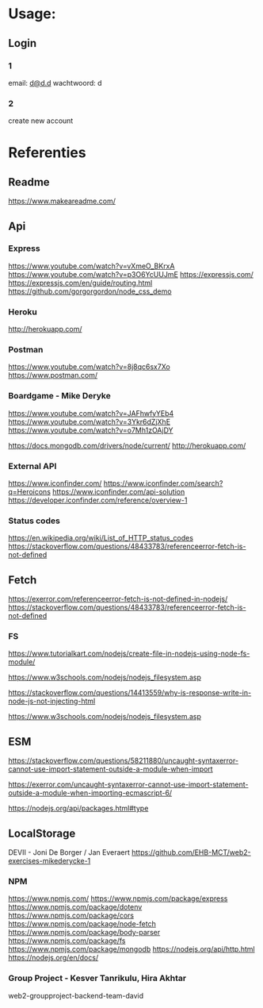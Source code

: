 # Usage:
## Login
### 1
email: d@d.d
wachtwoord: d
### 2
create new account


# Referenties
## Readme 
https://www.makeareadme.com/

## Api
### Express
https://www.youtube.com/watch?v=vXmeO_BKrxA
https://www.youtube.com/watch?v=p3O6YcUUJmE
https://expressjs.com/
https://expressjs.com/en/guide/routing.html
https://github.com/gorgorgordon/node_css_demo

### Heroku
http://herokuapp.com/

### Postman
https://www.youtube.com/watch?v=8j8qc6sx7Xo
https://www.postman.com/

### Boardgame - Mike Deryke
https://www.youtube.com/watch?v=JAFhwfyYEb4
https://www.youtube.com/watch?v=3Ykr6dZjXhE
https://www.youtube.com/watch?v=o7Mh1zOAjDY

https://docs.mongodb.com/drivers/node/current/
http://herokuapp.com/

### External API
https://www.iconfinder.com/
https://www.iconfinder.com/search?q=Heroicons
https://www.iconfinder.com/api-solution
https://developer.iconfinder.com/reference/overview-1

### Status codes
https://en.wikipedia.org/wiki/List_of_HTTP_status_codes
https://stackoverflow.com/questions/48433783/referenceerror-fetch-is-not-defined


## Fetch
https://exerror.com/referenceerror-fetch-is-not-defined-in-nodejs/
https://stackoverflow.com/questions/48433783/referenceerror-fetch-is-not-defined

### FS
https://www.tutorialkart.com/nodejs/create-file-in-nodejs-using-node-fs-module/

https://www.w3schools.com/nodejs/nodejs_filesystem.asp

https://stackoverflow.com/questions/14413559/why-is-response-write-in-node-js-not-injecting-html

https://www.w3schools.com/nodejs/nodejs_filesystem.asp

## ESM
https://stackoverflow.com/questions/58211880/uncaught-syntaxerror-cannot-use-import-statement-outside-a-module-when-import

https://exerror.com/uncaught-syntaxerror-cannot-use-import-statement-outside-a-module-when-importing-ecmascript-6/

https://nodejs.org/api/packages.html#type

## LocalStorage
DEVII - Joni De Borger / Jan Everaert
https://github.com/EHB-MCT/web2-exercises-mikederycke-1 


### NPM
https://www.npmjs.com/
https://www.npmjs.com/package/express
https://www.npmjs.com/package/dotenv
https://www.npmjs.com/package/cors
https://www.npmjs.com/package/node-fetch
https://www.npmjs.com/package/body-parser
https://www.npmjs.com/package/fs
https://www.npmjs.com/package/mongodb
https://nodejs.org/api/http.html
https://nodejs.org/en/docs/

### Group Project - Kesver Tanrikulu, Hira Akhtar
web2-groupproject-backend-team-david